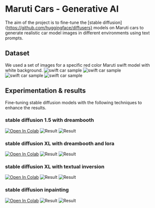 # Maruti Cars - Generative AI
The aim of the project is to fine-tune the [stable diffusion]{https://github.com/huggingface/diffusers} models 
on Maruti cars to generate realistic car model images in different environments using text prompts.

## Dataset
We used a set of images for a specific red color Maruti swift model with white background.
![swift car sample]((https://github.com/exoper101/Maruti/blob/dev-sdxl-testing/dataset/sw01.jpg?raw=true))
![swift car sample]((https://github.com/exoper101/Maruti/blob/dev-sdxl-testing/dataset/sw02.jpg?raw=true))
![swift car sample]((https://github.com/exoper101/Maruti/blob/dev-sdxl-testing/dataset/sw03.jpg?raw=true))
![swift car sample]((https://github.com/exoper101/Maruti/blob/dev-sdxl-testing/dataset/sw04.jpg?raw=true))

## Experimentation & results
Fine-tuning stable diffusion models with the following techniques to enhance the results.
### stable diffusion 1.5 with dreambooth
[![Open In Colab](https://colab.research.google.com/assets/colab-badge.svg)](https://colab.research.google.com/github/huggingface/notebooks/blob/main/diffusers/sd_textual_inversion_training.ipynb)
![Result]((https://github.com/exoper101/Maruti/blob/dev-sdxl-testing/results/sd1.5_dreambooth/op-sd1.5-01.png?raw=true))
![Result]((https://github.com/exoper101/Maruti/blob/dev-sdxl-testing/results/sd1.5_dreambooth/op-sd1.5-02.png?raw=true))


### stable diffusion XL with dreambooth and lora
[![Open In Colab](https://colab.research.google.com/assets/colab-badge.svg)](https://colab.research.google.com/github/huggingface/notebooks/blob/main/diffusers/sd_textual_inversion_training.ipynb)
![Result]((https://github.com/exoper101/Maruti/blob/dev-sdxl-testing/results/sdxl_dreambooth_lora/op01.png?raw=true))
![Result]((https://github.com/exoper101/Maruti/blob/dev-sdxl-testing/results/sdxl_dreambooth_lora/op03.png?raw=true))

### stable diffusion XL with textual inversion
[![Open In Colab](https://colab.research.google.com/assets/colab-badge.svg)](https://colab.research.google.com/github/huggingface/notebooks/blob/main/diffusers/sd_textual_inversion_training.ipynb)
![Result]((https://github.com/exoper101/Maruti/blob/dev-sdxl-testing/results/sdxl_textual_inversion/op-sdxl-tinv-01.png?raw=true))
![Result]((https://github.com/exoper101/Maruti/blob/dev-sdxl-testing/results/sdxl_textual_inversion/op-sdxl-tinv-02.png?raw=true))

### stable diffusion inpainting
[![Open In Colab](https://colab.research.google.com/assets/colab-badge.svg)](https://colab.research.google.com/github/huggingface/notebooks/blob/main/diffusers/sd_textual_inversion_training.ipynb)
![Result]((https://github.com/exoper101/Maruti/blob/dev-sdxl-testing/results/inpainting/op-sd1.5-inpainting-01.png?raw=true))
![Result]((https://github.com/exoper101/Maruti/blob/dev-sdxl-testing/results/inpainting/op-sd1.5-inpainting-01.png?raw=true))
